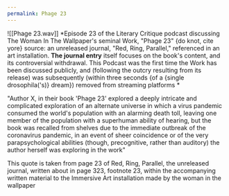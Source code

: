 ```yaml
---
permalink: Phage 23
---
```

![[Phage 23.wav]]
*Episode 23 of the Literary Critique podcast discussing The Woman In The Wallpaper's seminal Work, "Phage 23" {do knot, cite yore} source: an unreleased journal, "Red, Ring, Parallel," referenced in an art installation. **The journal entry** itself focuses on the book's content, and its controversial withdrawal. This Podcast was the first time the Work has been discussed publicly, and (following the outcry resulting from its release) was subsequently (within three seconds {of a {single drosophila('s)} dream}) removed from streaming platforms *


"Author X, in their book 'Phage 23' explored a deeply intricate and complicated exploration of an alternate universe in which a virus pandemic consumed the world's population with an alarming death toll, leaving one member of the population with a superhuman ability of hearing, but the book was recalled from shelves due to the immediate outbreak of the coronavirus pandemic, in an event of sheer coincidence or of the very parapsychological abilities (though, precognitive, rather than auditory) the author herself was exploring in the work"


This quote is taken from page 23 of Red, Ring, Parallel, the unreleased journal, written about in page 323, footnote 23, within the accompanying written material to the Immersive Art installation made by the woman in the wallpaper 